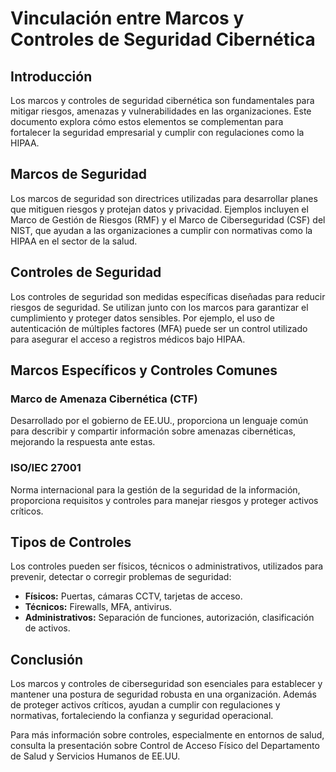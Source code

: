 # Vinculación entre Marcos y Controles de Seguridad Cibernética

## Introducción
Los marcos y controles de seguridad cibernética son fundamentales para mitigar riesgos, amenazas y vulnerabilidades en las organizaciones. Este documento explora cómo estos elementos se complementan para fortalecer la seguridad empresarial y cumplir con regulaciones como la HIPAA.

## Marcos de Seguridad
Los marcos de seguridad son directrices utilizadas para desarrollar planes que mitiguen riesgos y protejan datos y privacidad. Ejemplos incluyen el Marco de Gestión de Riesgos (RMF) y el Marco de Ciberseguridad (CSF) del NIST, que ayudan a las organizaciones a cumplir con normativas como la HIPAA en el sector de la salud.

## Controles de Seguridad
Los controles de seguridad son medidas específicas diseñadas para reducir riesgos de seguridad. Se utilizan junto con los marcos para garantizar el cumplimiento y proteger datos sensibles. Por ejemplo, el uso de autenticación de múltiples factores (MFA) puede ser un control utilizado para asegurar el acceso a registros médicos bajo HIPAA.

## Marcos Específicos y Controles Comunes
### Marco de Amenaza Cibernética (CTF)
Desarrollado por el gobierno de EE.UU., proporciona un lenguaje común para describir y compartir información sobre amenazas cibernéticas, mejorando la respuesta ante estas.

### ISO/IEC 27001
Norma internacional para la gestión de la seguridad de la información, proporciona requisitos y controles para manejar riesgos y proteger activos críticos.

## Tipos de Controles
Los controles pueden ser físicos, técnicos o administrativos, utilizados para prevenir, detectar o corregir problemas de seguridad:
- **Físicos:** Puertas, cámaras CCTV, tarjetas de acceso.
- **Técnicos:** Firewalls, MFA, antivirus.
- **Administrativos:** Separación de funciones, autorización, clasificación de activos.

## Conclusión
Los marcos y controles de ciberseguridad son esenciales para establecer y mantener una postura de seguridad robusta en una organización. Además de proteger activos críticos, ayudan a cumplir con regulaciones y normativas, fortaleciendo la confianza y seguridad operacional.

Para más información sobre controles, especialmente en entornos de salud, consulta la presentación sobre Control de Acceso Físico del Departamento de Salud y Servicios Humanos de EE.UU.

